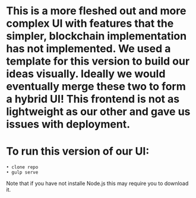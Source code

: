 # This is a more fleshed out and more complex UI with features that the simpler, blockchain implementation has not implemented. We used a template for this version to build our ideas visually. Ideally we would eventually merge these two to form a hybrid UI! This frontend is not as lightweight as our other and gave us issues with deployment.

# To run this version of our UI: 
    • clone repo 
    • gulp serve
        
Note that if you have not installe Node.js this may require you to download it.
